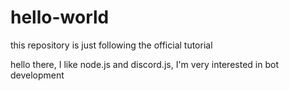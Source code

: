 # hello-world
this repository is just following the official tutorial

hello there, I like node.js and discord.js, I'm very interested in bot development

